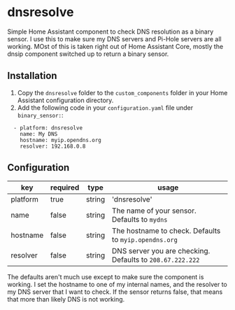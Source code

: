 # dnsresolve
Simple Home Assistant component to check DNS resolution as a binary sensor. I use this to make sure my DNS servers and Pi-Hole servers are all working. MOst of this is taken right out of Home Assistant Core, mostly the dnsip component switched up to return a binary sensor.

## Installation
1. Copy the `dnsresolve` folder to the `custom_components` folder in your Home Assistant configuration directory.
2. Add the following code in your `configuration.yaml` file under `binary_sensor:`:
```
  - platform: dnsresolve
    name: My DNS
    hostname: myip.opendns.org
    resolver: 192.168.0.8
```

## Configuration
| key              | required | type    | usage
|------------------|----------|---------|-----------------------------------------------------------------------------------|
| platform         | true     | string  | 'dnsresolve'                              |
| name             | false    | string  | The name of your sensor. Defaults to `mydns`
| hostname         | false    | string  | The hostname to check. Defaults to `myip.opendns.org` |
| resolver         | false    | string  | DNS server you are checking. Defaults to `208.67.222.222` |

The defaults aren't much use except to make sure the component is working.  I set the hostname to one of my internal names, and the resolver to my DNS server that I want to check.  If the sensor returns false, that means that more than likely DNS is not working.

